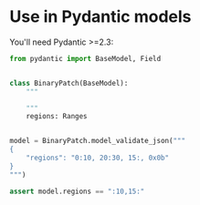 # Use in Pydantic models

You'll need Pydantic >=2.3:

```python
from pydantic import BaseModel, Field


class BinaryPatch(BaseModel):
    """

    """
    regions: Ranges


model = BinaryPatch.model_validate_json("""
{
    "regions": "0:10, 20:30, 15:, 0x0b"
}
""")

assert model.regions == ":10,15:"
```
